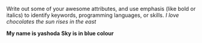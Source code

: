 Write out some of your awesome attributes, and use emphasis (like bold or italics) to identify keywords, programming languages, or skills. 
*I love chocolates*
_the sun rises in the east_

**My name is yashoda**
__Sky is in blue colour__

